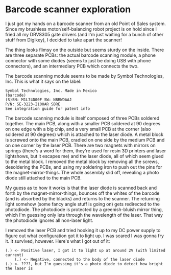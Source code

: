 # Barcode scanner exploration

I just got my hands on a barcode scanner from an old Point of Sales system. Since my brushless motor/self-balancing robot project is on hold since I fried all my DRV8305 gate drivers (and I'm just waiting for a bunch of other stuff from Digikey), I decided to take apart the scanner!

The thing looks flimsy on the outside but seems sturdy on the inside. There are three separate PCBs: the actual barcode scanning module, a phone connector with some diodes (seems to just be doing USB with phone connectors), and an intermediary PCB which connects the two.

The barcode scanning module seems to be made by Symbol Technologies, Inc. This is what it says on the label:

```
Symbol Technologies, Inc. Made in Mexico
(barcode)
(S)SN: M1L74D00F SW: NBRWDAAJ
P/N: SE-3223-I100AR SBRE
See integration guide for patent info
```

The barcode scanning module is itself composed of three PCBs soldered together. The main PCB, along with a smaller PCB soldered at 90 degrees on one edge with a big chip, and a very small PCB at the corner (also soldered at 90 degrees) which is attached to the laser diode. A metal block is screwed onto the main PCB, cradled on one side by the medium PCB and on one corner by the laser PCB. There are two magnets with mirrors on springs (there's a word for them, they're used for resin 3D printers and laser lightshows, but it escapes me) and the laser diode, all of which seem glued to the metal block. I removed the metal block by removing all the screws, desoldering the PCBs, and using my soldering iron to push out the pins for the magnet-mirror-things. The whole assembly slid off, revealing a photo diode still attached to the main PCB.

My guess as to how it works is that the laser diode is scanned back and forth by the magnet-mirror-things, bounces off the whites of the barcode (and is absorbed by the blacks) and returns to the scanner. The returning light somehow (some fancy angle stuff is going on) gets redirected to the photodiode. The photodiode is protected by a greenish-bluish mirror thing, which I'm guessing only lets through the wavelength of the laser. That way the photodiode ignores all non-laser light.

I removed the laser PCB and tried hooking it up to my DC power supply to figure out what configuration got it to light up. I was scared I was gonna fry it. It survived, however. Here's what I got out of it:

```
(.) <- Positive laser, I got it to light up at around 2V (with limited current)
    (.) <- Negative, connected to the body of the laser diode
(.) <- ????, but I'm guessing it's a photo diode to detect how bright the laser is
```
